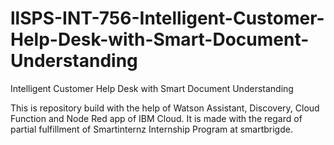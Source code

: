 # llSPS-INT-756-Intelligent-Customer-Help-Desk-with-Smart-Document-Understanding
Intelligent Customer Help Desk with Smart Document Understanding

This is repository build with the help of Watson Assistant, Discovery, Cloud Function and Node Red app of IBM Cloud. It is made with the regard of partial fulfillment of Smartinternz Internship Program at smartbrigde.
